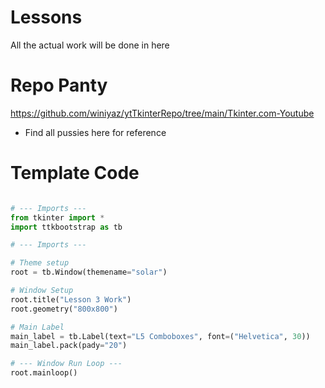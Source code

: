 # Lessons 

All the actual work will be done in here 


# Repo Panty 

https://github.com/winiyaz/ytTkinterRepo/tree/main/Tkinter.com-Youtube
- Find all pussies here for reference

# Template Code 

```py

# --- Imports ---
from tkinter import *
import ttkbootstrap as tb

# --- Imports ---

# Theme setup
root = tb.Window(themename="solar")

# Window Setup
root.title("Lesson 3 Work")
root.geometry("800x800")

# Main Label 
main_label = tb.Label(text="L5 Comboboxes", font=("Helvetica", 30))
main_label.pack(pady="20")

# --- Window Run Loop ---
root.mainloop()

```